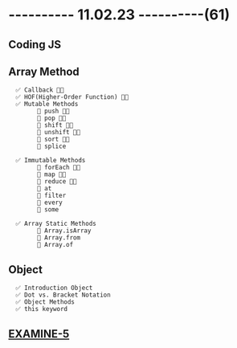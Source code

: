 # ---------- 11.02.23 ----------(61)

## Coding JS

## Array Method

      ✅ Callback 👍🏻
      ✅ HOF(Higher-Order Function) 👍🏻
      ✅ Mutable Methods
            🔷 push 👍🏻
            🔷 pop 👍🏻
            🔷 shift 👍🏻
            🔷 unshift 👍🏻
            🔷 sort 👍🏻
            🔷 splice

      ✅ Immutable Methods
            🔷 forEach 👍🏻
            🔷 map 👍🏻
            🔷 reduce 👍🏻
            🔷 at
            🔷 filter
            🔷 every
            🔷 some

      ✅ Array Static Methods
            🔷 Array.isArray
            🔷 Array.from
            🔷 Array.of

## Object

      ✅ Introduction Object
      ✅ Dot vs. Bracket Notation
      ✅ Object Methods
      ✅ this keyword

## [EXAMINE-5](https://code2307.notion.site/PDP-G-7-e7674b1bedd04fd7a9d349b3e5f00c13)
